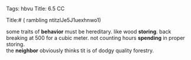 Tags: hbvu
Title: 6.5 CC
  
Title:# ( rambling ntitzlJe5J1uexhnwo1)
  
some traits of **behavior** must be hereditary. like wood **storing**. back breaking at 500 for a cubic meter. not counting hours **spending** in proper storing.  
the **neighbor** obviously thinks tit is of dodgy quality forestry.
